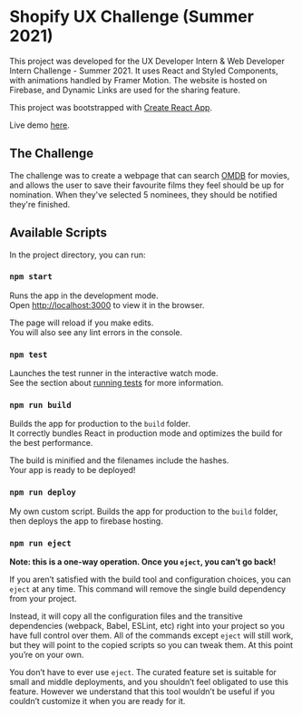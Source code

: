 # Shopify UX Challenge (Summer 2021)

This project was developed for the UX Developer Intern & Web Developer Intern Challenge - Summer 2021. It uses React and Styled Components, with animations handled by Framer Motion. The website is hosted on Firebase, and Dynamic Links are used for the sharing feature.

This project was bootstrapped with [Create React App](https://github.com/facebook/create-react-app).

Live demo [here](https://shopux21.ht12345.xyz/).

## The Challenge

The challenge was to create a webpage that can search [OMDB](https://www.omdbapi.com/) for movies, and allows the user to save their favourite films they feel should be up for nomination. When they've selected 5 nominees, they should be notified they're finished. 

## Available Scripts

In the project directory, you can run:

### `npm start`

Runs the app in the development mode.\
Open [http://localhost:3000](http://localhost:3000) to view it in the browser.

The page will reload if you make edits.\
You will also see any lint errors in the console.

### `npm test`

Launches the test runner in the interactive watch mode.\
See the section about [running tests](https://facebook.github.io/create-react-app/docs/running-tests) for more information.

### `npm run build`

Builds the app for production to the `build` folder.\
It correctly bundles React in production mode and optimizes the build for the best performance.

The build is minified and the filenames include the hashes.\
Your app is ready to be deployed!

### `npm run deploy`

My own custom script. Builds the app for production to the `build` folder, then deploys the app to firebase hosting.

### `npm run eject`

**Note: this is a one-way operation. Once you `eject`, you can’t go back!**

If you aren’t satisfied with the build tool and configuration choices, you can `eject` at any time. This command will remove the single build dependency from your project.

Instead, it will copy all the configuration files and the transitive dependencies (webpack, Babel, ESLint, etc) right into your project so you have full control over them. All of the commands except `eject` will still work, but they will point to the copied scripts so you can tweak them. At this point you’re on your own.

You don’t have to ever use `eject`. The curated feature set is suitable for small and middle deployments, and you shouldn’t feel obligated to use this feature. However we understand that this tool wouldn’t be useful if you couldn’t customize it when you are ready for it.
